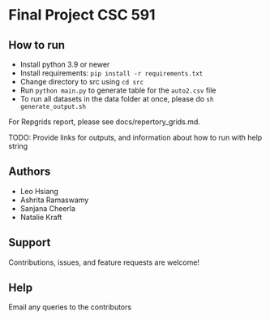 # Final Project CSC 591

## How to run

* Install python 3.9 or newer
* Install requirements: `pip install -r requirements.txt`
* Change directory to src using `cd src`
* Run `python main.py` to generate table for the `auto2.csv` file
* To run all datasets in the data folder at once, please do `sh generate_output.sh`


For Repgrids report, please see docs/repertory_grids.md.

TODO:
Provide links for outputs, and information about how to run with help string

## Authors 

- Leo Hsiang
- Ashrita Ramaswamy
- Sanjana Cheerla	
- Natalie Kraft

##  Support

Contributions, issues, and feature requests are welcome!

## Help

Email any queries to the contributors
